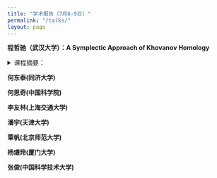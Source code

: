 ```yaml
---
title: "学术报告（7月6-9日）"
permalink: "/talks/"
layout: page
---
```


<p><b>程哲驰（武汉大学）：A Symplectic Approach of Khovanov Homology
</b>
<details>
<summary>课程摘要：</summary>
There are many different approaches of Khovanov homology. As for this talk, we will mainly be interested in a version from symplectic geometry, called symplectic Khovanov homology.  It is conjecturally isomorphic to Khovanov homology. In 2020, Abouzaid and Smith proved this conjecture over characteristic-zero fields, while the more general cases remain open. In this talk, we start with comparing the gradings on symplectic Khovanov homology and Khovanov homology, and then discuss some recent progress on the conjecture.
</details>
</p> 


<p><b>何东泰(同济大学)</b>
</p> 

<p><b>何思奇(中国科学院)</b>
</p> 
 
<p><b>李友林(上海交通大学)</b>
</p> 
 
<p><b>潘宇(天津大学)</b>
</p> 

<p><b>覃帆(北京师范大学)</b>
</p> 

<p><b>杨璟玲(厦门大学)</b>
</p> 

<p><b>张俊(中国科学技术大学)</b>
</p> 
